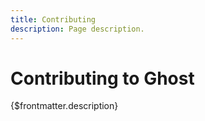 ```yaml
---
title: Contributing
description: Page description.
---
```


# Contributing to Ghost

{$frontmatter.description}
